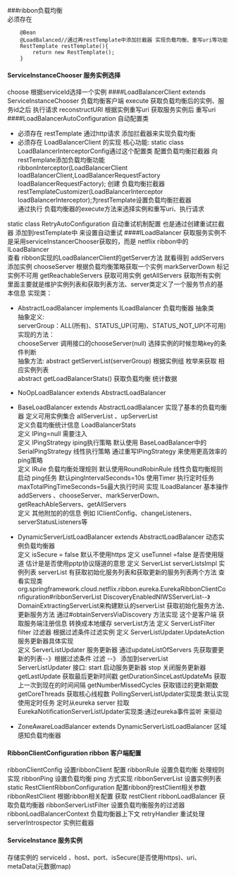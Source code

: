 ###ribbon负载均衡  
必须存在
```
    @Bean
    @LoadBalanced//通过再restTemplate中添加拦截器 实现负载均衡、重写uri等功能
    RestTemplate restTemplate(){
        return new RestTemplate();
    }
```
#### ServiceInstanceChooser  服务实例选择
choose 根据serviceId选择一个实例
####LoadBalancerClient extends ServiceInstanceChooser 负载均衡客户端
execute 获取负载均衡后的实例、服务id之后 执行请求
reconstructURI 根据实例重写uri 获取服务实例后 重写uri
####LoadBalancerAutoConfiguration 自动配置类
* 必须存在 restTemplate 通过http请求 添加拦截器来实现负载均衡
* 必须存在 LoadBalancerClient 的实现
核心功能:
static class LoadBalancerInterceptorConfig通过这个配置类 配置负载均衡拦截器 向restTemplate添加负载均衡功能    
ribbonInterceptor(LoadBalancerClient loadBalancerClient,LoadBalancerRequestFactory loadBalancerRequestFactory);  创建 负载均衡拦截器   
restTemplateCustomizer(LoadBalancerInterceptor loadBalancerInterceptor);为restTemplate设置负载均衡拦截器  
通过执行 负载均衡器的execute方法来选择实例和重写uri、执行请求

static class RetryAutoConfiguration 自动重试机制配置
也是通过创建重试拦截器 添加到restTemplate中 来设置自动重试
####ILoadBalancer 
获取服务实例不是采用serviceInstancerChooser获取的，而是 netflix ribbon中的ILoadBalancer  
查看 ribbon实现的LoadBalancerClient的getServer方法 就看得到
addServers 添加实例
chooseServer 根据负载均衡策略获取一个实例
markServerDown 标记实例不可用
getReachableServers 获取可用实例
getAllServers 获取所有实例   
里面主要就是维护实例列表和获取列表方法、server类定义了一个服务节点的基本信息
实现类：
* AbstractLoadBalancer implements ILoadBalancer 负载均衡器 抽象类  
抽象定义:   
serverGroup：ALL(所有)、STATUS_UP(可用)、STATUS_NOT_UP(不可用)    
实现的方法：  
chooseServer 调用接口的chooseServer(null)  选择实例的时候忽略key的条件判断    
抽象方法:
abstract getServerList(serverGroup) 根据实例组 枚举来获取 相应实例列表  
abstract getLoadBalancerStats() 获取负载均衡 统计数据  
* NoOpLoadBalancer extends AbstractLoadBalancer   

* BaseLoadBalancer extends AbstractLoadBalancer   实现了基本的负载均衡器
定义可用实例集合 allServerList 、upServerList   
定义负载均衡统计信息 LoadBalancerStats   
定义 IPing=null 需要注入  
定义 IPingStrategy iping执行策略  默认使用 BaseLoadBalancer中的SerialPingStrategy 线性执行策略 通过重写IPingStrategy 来使用更高效率的 ping策略  
定义 IRule 负载均衡处理规则  默认使用RoundRobinRule  线性负载均衡规则   
启动 ping任务  默认pingIntervalSeconds=10s  使用Timer 执行定时任务   maxTotalPingTimeSeconds=5s最大执行时间
实现 ILoadBalancer 基本操作 addServers 、chooseServer、markServerDown、getReachAbleServers、getAllServers  
定义 其他附加的的信息 例如 IClientConfig、changeListeners、serverStatusListeners等  
* DynamicServerListLoadBalancer extends AbstractLoadBalancer    动态实例负载均衡器  
定义 isSecure = false 默认不使用https
定义 useTunnel =false  是否使用隧道 估计是是否使用pptp协议隧道的意思
定义 ServerList<T> serverListsImpl 实例列表 serverList 有获取初始化服务列表和获取更新的服务列表两个方法  查看实现类 org.springframework.cloud.netflix.ribbon.eureka.EurekaRibbonClientConfiguration#ribbonServerList  DiscoveryEnabledNIWSServerList--》DomainExtractingServerList来构建默认的serverList  获取初始化服务方法、更新服务方法 通过#obtainServersViaDiscovery 方法实现 这个是客户端 获取服务端注册信息 转换成本地缓存 serverList方法
定义 ServerListFilter<T> filter 过滤器  根据过滤条件过滤实例
定义 ServerListUpdater.UpdateAction   服务更新器具体实现  
定义 ServerListUpdater 服务更新器 通过updateListOfServers 先获取要更新的列表--》根据过滤条件 过滤 --》 添加到serverList   
ServerListUpdater 接口:
start 启动服务更新器
stop 关闭服务更新器
getLastUpdate 获取最后更新时间戳
getDurationSinceLastUpdateMs 获取上一次到现在的时间间隔
getNumberMissedCycles 获取错过的更新期数
getCoreThreads 获取核心线程数
PollingServerListUpdater实现类:默认实现 使用定时任务 定时从eureka server 拉取
EurekaNotificationServerListUpdater实现类:通过eureka事件监听 来驱动 
* ZoneAwareLoadBalancer extends DynamicServerListLoadBalancer 区域感知负载均衡器   
#### RibbonClientConfiguration ribbon 客户端配置
ribbonClientConfig 设置ribbonClient 配置
ribbonRule 设置负载均衡 处理规则 实现
ribbonPing  设置负载均衡 ping 方式实现
ribbonServerList 设置实例列表
static RestClientRibbonConfiguration 配置ribbon的restClient相关参数
    ribbonRestClient 根据ribbon相关配置 获取 restClient
ribbonLoadBalancer 获取负载均衡器
ribbonServerListFilter 设置负载均衡服务的过滤器
ribbonLoadBalancerContext 负载均衡器上下文
retryHandler 重试处理
serverIntrospector 实例拦截器
#### ServiceInstance  服务实例
存储实例的 serviceId 、host、port、isSecure(是否使用https)、uri、metaData(元数据map)


    



